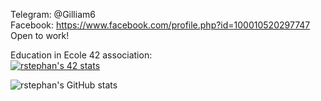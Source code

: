 Telegram: @Gilliam6 <br>
Facebook: https://www.facebook.com/profile.php?id=100010520297747 <br>
Open to work! <br>

Education in Ecole 42 association:<br>
[![rstephan's 42 stats](https://badge42.vercel.app/api/v2/cl3e9ush2022109l7r1a5rld5/stats?cursusId=21&coalitionId=89)](https://github.com/JaeSeoKim/badge42)<br>

![rstephan's GitHub stats](https://github-readme-stats.vercel.app/api?username=aGilliam6&show_icons=true&theme=radical)

<!---
Gilliam6/Gilliam6 is a ✨ special ✨ repository because its `README.md` (this file) appears on your GitHub profile.
You can click the Preview link to take a look at your changes.
--->
